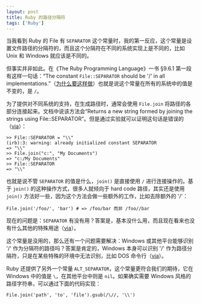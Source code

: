 ```yaml
---
layout: post
title: Ruby 的路径分隔符
tags: ['Ruby']
---
```

当我看到 Ruby 的 File 有 `SEPARATOR` 这个常量时，我的第一反应，这个常量是设置文件路径的分隔符的，而且这个分隔符在不同的系统实现上是不同的，比如 Unix 和 Windows 就应该是不同的。

但事实并非如此。在《The Ruby Programming Language》一书 &sect;9.6.1 第一段有这样一句话：“The constant `File::SEPARATOR` should be '/' in all implementations.”（[为什么要这样做](http://rubyforge.org/tracker/index.php?func=detail&aid=13026&group_id=426&atid=1698)）也就是说这个常量在所有的系统中的值是不变的，是 `/`。

为了提供对不同系统的支持，在生成路径时，通常会使用 `File.join` 将路径的各部分连接起来。文档中说该方法会“Returns a new string formed by joining the strings using File::SEPARATOR”。但是通过实验就可以证明这句话是错误的（[via](http://objectmix.com/ruby/185491-wrong-file-separator.html#post655633)）：

    >> File::SEPARATOR = "\\"
    (irb):3: warning: already initialized constant SEPARATOR
    => "\\"
    >> File.join("c:", "My Documents")
    => "c:/My Documents"
    >> File::SEPARATOR
    => "\\"

也就是说不管 `SEPARATOR` 的值是什么，`join()` 是直接使用 `/` 进行连接操作的。基于 `join()` 的这种操作方式，很多人就倾向于 hard code 路径，其实还是使用 `join()` 方法好一些，因为这个方法会做一些额外的工作，比如去除额外的 '/'：

    File.join('/foo/', 'bar') # => /foo/bar 而非 /foo//bar

现在的问题是：`SEPARATOR` 有没有用？答案是，基本没什么用，而且现在看来也没有什么其他的特殊用途（[via](http://blade.nagaokaut.ac.jp/cgi-bin/scat.rb/ruby/ruby-talk/58085)）。

这个常量是没用的，那么还有一个问题需要解决：Windows 或其他平台能够识别 '/' 作为分隔符的路径吗？答案是肯定的，Windows 本身可以识别 '/' 作为路径分隔符，只是在某些特殊的环境中无法识别，比如 DOS 命令行（[via](http://objectmix.com/ruby/185491-wrong-file-separator.html#post655635)）。

Ruby 还提供了另外一个常量 `ALT_SEPARATOR`，这个常量更符合我们的期待，它在 Windows 中的值是 `\`，在其他平台中则是 `nil`。如果确实需要 Windows 风格的路径字符串，可以通过下面的代码实现：

    File.join('path', 'to', 'file').gsub(/\//, '\\')
